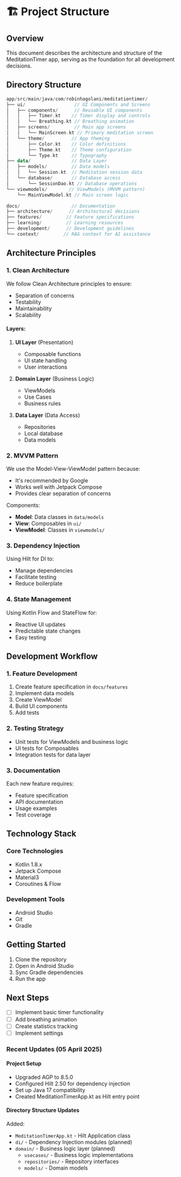 # 🏗 Project Structure

## Overview
This document describes the architecture and structure of the MeditationTimer app, serving as the foundation for all development decisions.

## Directory Structure
```kotlin
app/src/main/java/com/robinhagolani/meditationtimer/
├── ui/                  // UI Components and Screens
│   ├── components/      // Reusable UI components
│   │   ├── Timer.kt    // Timer display and controls
│   │   └── Breathing.kt // Breathing animation
│   ├── screens/         // Main app screens
│   │   └── MainScreen.kt // Primary meditation screen
│   └── theme/          // App theming
│       ├── Color.kt    // Color definitions
│       ├── Theme.kt    // Theme configuration
│       └── Type.kt     // Typography
├── data/               // Data Layer
│   ├── models/         // Data models
│   │   └── Session.kt  // Meditation session data
│   └── database/       // Database access
│       └── SessionDao.kt // Database operations
└── viewmodels/        // ViewModels (MVVM pattern)
    └── MainViewModel.kt // Main screen logic

docs/                   // Documentation
├── architecture/      // Architectural decisions
├── features/         // Feature specifications
├── learning/         // Learning resources
├── development/      // Development guidelines
└── context/         // RAG context for AI assistance
```

## Architecture Principles

### 1. Clean Architecture
We follow Clean Architecture principles to ensure:
- Separation of concerns
- Testability
- Maintainability
- Scalability

#### Layers:
1. **UI Layer** (Presentation)
    - Composable functions
    - UI state handling
    - User interactions

2. **Domain Layer** (Business Logic)
    - ViewModels
    - Use Cases
    - Business rules

3. **Data Layer** (Data Access)
    - Repositories
    - Local database
    - Data models

### 2. MVVM Pattern
We use the Model-View-ViewModel pattern because:
- It's recommended by Google
- Works well with Jetpack Compose
- Provides clear separation of concerns

Components:
- **Model**: Data classes in `data/models`
- **View**: Composables in `ui/`
- **ViewModel**: Classes in `viewmodels/`

### 3. Dependency Injection
Using Hilt for DI to:
- Manage dependencies
- Facilitate testing
- Reduce boilerplate

### 4. State Management
Using Kotlin Flow and StateFlow for:
- Reactive UI updates
- Predictable state changes
- Easy testing

## Development Workflow

### 1. Feature Development
1. Create feature specification in `docs/features`
2. Implement data models
3. Create ViewModel
4. Build UI components
5. Add tests

### 2. Testing Strategy
- Unit tests for ViewModels and business logic
- UI tests for Composables
- Integration tests for data layer

### 3. Documentation
Each new feature requires:
- Feature specification
- API documentation
- Usage examples
- Test coverage

## Technology Stack

### Core Technologies
- Kotlin 1.8.x
- Jetpack Compose
- Material3
- Coroutines & Flow

### Development Tools
- Android Studio
- Git
- Gradle

## Getting Started
1. Clone the repository
2. Open in Android Studio
3. Sync Gradle dependencies
4. Run the app

## Next Steps
- [ ] Implement basic timer functionality
- [ ] Add breathing animation
- [ ] Create statistics tracking
- [ ] Implement settings

### Recent Updates (05 April 2025)

#### Project Setup
- Upgraded AGP to 8.5.0
- Configured Hilt 2.50 for dependency injection
- Set up Java 17 compatibility
- Created MeditationTimerApp.kt as Hilt entry point

#### Directory Structure Updates
Added:
- `MeditationTimerApp.kt` - Hilt Application class
- `di/` - Dependency Injection modules (planned)
- `domain/` - Business logic layer (planned)
   - `usecases/` - Business logic implementations
   - `repositories/` - Repository interfaces
   - `models/` - Domain models
